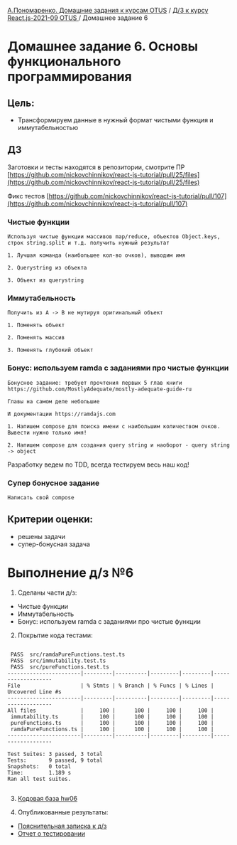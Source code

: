 [А.Пономаренко. Домашние задания к курсам OTUS](../../README.md) / [Д/З к курсу React.js-2021-09 OTUS ](../README.md) / Домашнее задание 6

# Домашнее задание 6. Основы функционального программирования

## Цель:

* Трансформируем данные в нужный формат чистыми функция и иммутабельностью

## ДЗ

Заготовки и тесты находятся в репозитории, смотрите ПР
[https://github.com/nickovchinnikov/react-js-tutorial/pull/25/files](https://github.com/nickovchinnikov/react-js-tutorial/pull/25/files)

Фикс тестов [https://github.com/nickovchinnikov/react-js-tutorial/pull/107](https://github.com/nickovchinnikov/react-js-tutorial/pull/107)

### Чистые функции

    Используя чистые функции массивов map/reduce, объектов Objeсt.keys, строк string.split и т.д. получить нужный результат

    1. Лучшая команда (наибольшее кол-во очков), выводим имя

    2. Querystring из объекта

    3. Объект из querystring

### Иммутабельность

    Получить из A -> B не мутируя оригинальный объект

    1. Поменять объект

    2. Поменять массив

    3. Поменять глубокий объект

### Бонус: используем ramda с заданиями про чистые функции

    Бонусное задание: требует прочтения первых 5 глав книги https://github.com/MostlyAdequate/mostly-adequate-guide-ru

    Главы на самом деле небольшие

    И документации https://ramdajs.com

    1. Напишем compose для поиска имени с наибольшим количеством очков. Вывести нужно только имя!

    2. Напишем compose для создания query string и наоборот - query string -> object

Разработку ведем по TDD, всегда тестируем весь наш код!


### Супер бонусное задание

    Написать свой compose


## Критерии оценки:

 * решены задачи
 * супер-бонусная задача


# Выполнение д/з №6

1. Сделаны части д/з:
  * Чистые функции
  * Иммутабельность
  * Бонус: используем ramda с заданиями про чистые функции

2. Покрытие кода тестами:

```

 PASS  src/ramdaPureFunctions.test.ts
 PASS  src/immutability.test.ts
 PASS  src/pureFunctions.test.ts
-----------------------|---------|----------|---------|---------|-------------------
File                   | % Stmts | % Branch | % Funcs | % Lines | Uncovered Line #s 
-----------------------|---------|----------|---------|---------|-------------------
All files              |     100 |      100 |     100 |     100 |                   
 immutability.ts       |     100 |      100 |     100 |     100 |                   
 pureFunctions.ts      |     100 |      100 |     100 |     100 |                   
 ramdaPureFunctions.ts |     100 |      100 |     100 |     100 |                   
-----------------------|---------|----------|---------|---------|-------------------

Test Suites: 3 passed, 3 total
Tests:       9 passed, 9 total
Snapshots:   0 total
Time:        1.189 s
Ran all test suites.


```

3. [Кодовая база hw06](https://github.com/alexanderpono/ponomarenko-alex-otus/commits/react-hw6)

4. Опубликованные результаты:
* [Пояснительная записка к д/з](https://alexanderpono.github.io/ponomarenko-alex-otus/react-2021-09/hw06/)
* [Отчет о тестировании](https://alexanderpono.github.io/ponomarenko-alex-otus/react-2021-09/hw06/test-report/testResult.html)



